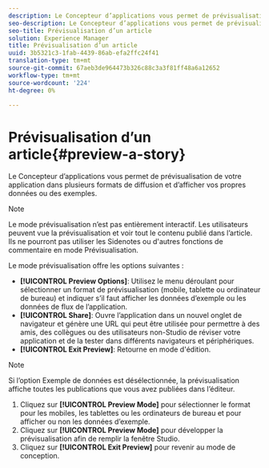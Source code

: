 ```yaml
---
description: Le Concepteur d’applications vous permet de prévisualisation de votre application dans plusieurs formats de diffusion et d’afficher vos propres données ou des exemples.
seo-description: Le Concepteur d’applications vous permet de prévisualisation de votre application dans plusieurs formats de diffusion et d’afficher vos propres données ou des exemples.
seo-title: Prévisualisation d’un article
solution: Experience Manager
title: Prévisualisation d’un article
uuid: 3b5321c3-1fab-4439-86ab-efa2ffc24f41
translation-type: tm+mt
source-git-commit: 67aeb3de964473b326c88c3a3f81ff48a6a12652
workflow-type: tm+mt
source-wordcount: '224'
ht-degree: 0%

---
```



# Prévisualisation d’un article{#preview-a-story}

Le Concepteur d’applications vous permet de prévisualisation de votre application dans plusieurs formats de diffusion et d’afficher vos propres données ou des exemples.

>[!NOTE]
>
>Le mode prévisualisation n’est pas entièrement interactif. Les utilisateurs peuvent vue la prévisualisation et voir tout le contenu publié dans l’article. Ils ne pourront pas utiliser les Sidenotes ou d&#39;autres fonctions de commentaire en mode Prévisualisation.

Le mode prévisualisation offre les options suivantes :

* **[!UICONTROL Preview Options]**: Utilisez le menu déroulant pour sélectionner un format de prévisualisation (mobile, tablette ou ordinateur de bureau) et indiquer s’il faut afficher les données d’exemple ou les données de flux de l’application.
* **[!UICONTROL Share]**: Ouvre l’application dans un nouvel onglet de navigateur et génère une URL qui peut être utilisée pour permettre à des amis, des collègues ou des utilisateurs non-Studio de réviser votre application et de la tester dans différents navigateurs et périphériques.
* **[!UICONTROL Exit Preview]**: Retourne en mode d&#39;édition.

>[!NOTE]
>
>Si l’option Exemple de données est désélectionnée, la prévisualisation affiche toutes les publications que vous avez publiées dans l’éditeur.

1. Cliquez sur **[!UICONTROL Preview Mode]** pour sélectionner le format pour les mobiles, les tablettes ou les ordinateurs de bureau et pour afficher ou non les données d’exemple.
1. Cliquez sur **[!UICONTROL Preview Mode]** pour développer la prévisualisation afin de remplir la fenêtre Studio.
1. Cliquez sur **[!UICONTROL Exit Preview]** pour revenir au mode de conception.
